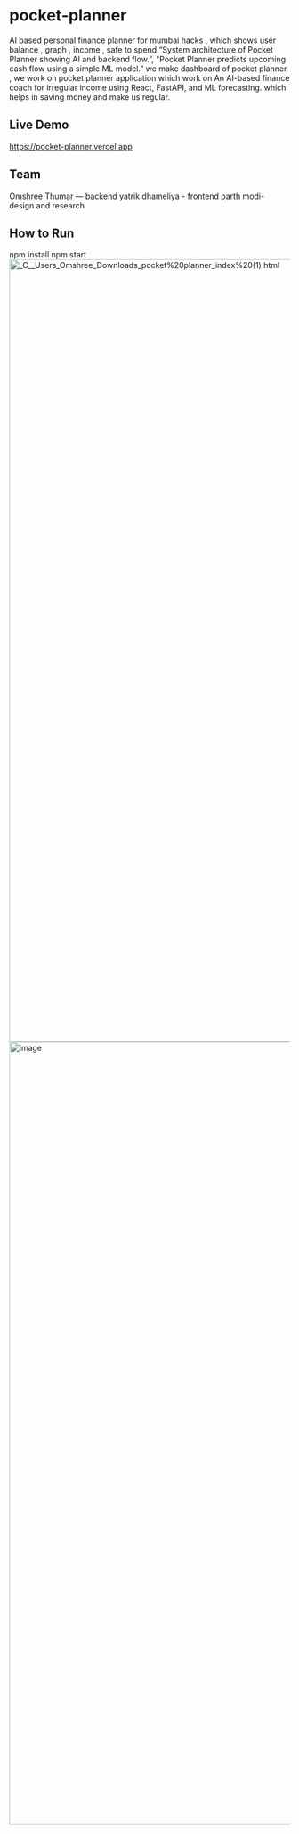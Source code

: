 # pocket-planner
AI based personal finance planner for mumbai hacks , which shows user balance , graph , income , safe to spend.“System architecture of Pocket Planner showing AI and backend flow.”, "Pocket Planner predicts upcoming cash flow using a simple ML model.”
 we make dashboard of pocket planner , we work on pocket planner application which work on An AI-based finance coach for irregular income using React, FastAPI, and ML forecasting. which helps in saving money and make us regular.

## Live Demo
https://pocket-planner.vercel.app

## Team
Omshree Thumar — backend 
yatrik dhameliya - frontend
parth modi- design and research

## How to Run
npm install
npm start
<img width="1379" height="1406" alt="_C__Users_Omshree_Downloads_pocket%20planner_index%20(1) html" src="https://github.com/user-attachments/assets/9f31fb65-a1a9-4975-8ca2-4f1d20f563b8" />
<img width="1379" height="1406" alt="image" src="https://github.com/user-attachments/assets/f81a24d7-6420-4eef-9e21-aac9c2cef395" />
